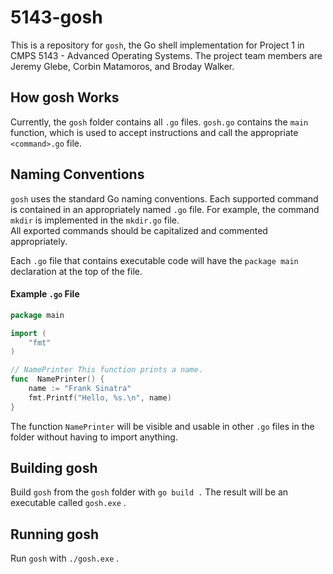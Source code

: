 # 5143-gosh
This is a repository for ``gosh``, the Go shell implementation for Project 1 in CMPS 5143 - Advanced Operating Systems. The project team members are Jeremy Glebe, Corbin Matamoros, and Broday Walker.

## How gosh Works
Currently, the ``gosh`` folder contains all ``.go`` files. ``gosh.go`` contains the ``main`` function, which is used to accept instructions and call the appropriate ``<command>.go`` file. <br>

## Naming Conventions
``gosh`` uses the standard Go naming conventions. Each supported command is contained in an appropriately named ``.go`` file. For example, the command ``mkdir`` is implemented in the ``mkdir.go`` file. <br>
 All exported commands should be capitalized and commented appropriately. <br>

Each ``.go`` file that contains executable code will have the ``package main`` declaration at the top of the file. <br>
#### Example ``.go`` File
```go
package main

import (
	"fmt"
)

// NamePrinter This function prints a name.
func  NamePrinter() {
	name := "Frank Sinatra"
	fmt.Printf("Hello, %s.\n", name)
}
```

The function ``NamePrinter`` will be visible and usable in other ``.go`` files in the folder without having to import anything.
## Building gosh
Build ``gosh`` from the ``gosh`` folder  with ``go build .`` The result will be an executable called ``gosh.exe`` .
## Running gosh
Run ``gosh`` with ``./gosh.exe`` .
